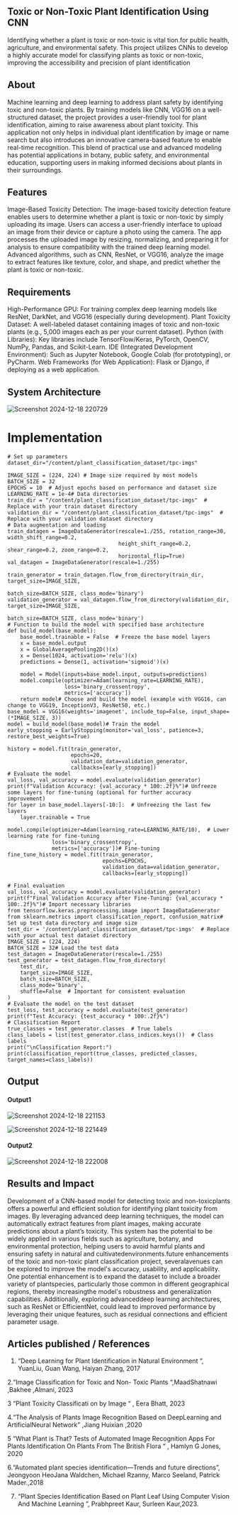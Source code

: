 ## Toxic or Non-Toxic Plant Identification Using CNN
Identifying whether a plant is toxic or non-toxic is vital tion.for public health, agriculture, and environmental safety. This project utilizes CNNs to develop a highly accurate model for classifying plants as toxic or non-toxic, improving the accessibility and precision of plant identification

## About

Machine learning and deep learning to address plant safety by identifying toxic and non-toxic plants. By training models like CNN,  VGG16 on a well-structured dataset, the project provides a user-friendly tool for plant identification, aiming to raise awareness about plant toxicity. This application not only helps in individual plant identification by image or name search but also introduces an innovative camera-based feature to enable real-time recognition. This blend of practical use and advanced modeling has potential applications in botany, public safety, and environmental education, supporting users in making informed decisions about plants in their surroundings.



## Features

Image-Based Toxicity Detection:
The image-based toxicity detection feature enables users to determine whether a plant is toxic or non-toxic by simply uploading its image. Users can access a user-friendly interface to upload an image from their device or capture a photo using the camera. The app processes the uploaded image by resizing, normalizing, and preparing it for analysis to ensure compatibility with the trained deep learning model. Advanced algorithms, such as CNN, ResNet, or VGG16, analyze the image to extract features like texture, color, and shape, and predict whether the plant is toxic or non-toxic.

## Requirements

High-Performance GPU: For training complex deep learning models like ResNet, DarkNet, and VGG16 (especially during development).
Plant Toxicity Dataset: A well-labeled dataset containing images of toxic and non-toxic plants (e.g., 5,000 images each as per your current dataset).
Python (with Libraries): Key libraries include TensorFlow/Keras, PyTorch, OpenCV, NumPy, Pandas, and Scikit-Learn.
IDE (Integrated Development Environment): Such as Jupyter Notebook, Google Colab (for prototyping), or PyCharm.
Web Frameworks (for Web Application): Flask or Django, if deploying as a web application.


## System Architecture
<!--Embed the system architecture diagram as shown below-->

![Screenshot 2024-12-18 220729](https://github.com/user-attachments/assets/c84c6608-7139-4292-ae87-94c211690ac3)

# Implementation
```
# Set up parameters
dataset_dir="/content/plant_classification_dataset/tpc-imgs"

IMAGE_SIZE = (224, 224) # Image size required by most models
BATCH_SIZE = 32
EPOCHS = 10  # Adjust epochs based on performance and dataset size
LEARNING_RATE = 1e-4# Data directories
train_dir = "/content/plant_classification_dataset/tpc-imgs"  # Replace with your train dataset directory
validation_dir = "/content/plant_classification_dataset/tpc-imgs"  # Replace with your validation dataset directory
# Data augmentation and loading
train_datagen = ImageDataGenerator(rescale=1./255, rotation_range=30, width_shift_range=0.2,
                                   height_shift_range=0.2, shear_range=0.2, zoom_range=0.2,
                                   horizontal_flip=True)
val_datagen = ImageDataGenerator(rescale=1./255)

train_generator = train_datagen.flow_from_directory(train_dir, target_size=IMAGE_SIZE,
                                                    batch_size=BATCH_SIZE, class_mode='binary')
validation_generator = val_datagen.flow_from_directory(validation_dir, target_size=IMAGE_SIZE,
                                                       batch_size=BATCH_SIZE, class_mode='binary')
# Function to build the model with specified base architecture
def build_model(base_model):
    base_model.trainable = False  # Freeze the base model layers
    x = base_model.output
    x = GlobalAveragePooling2D()(x)
    x = Dense(1024, activation='relu')(x)
    predictions = Dense(1, activation='sigmoid')(x)

    model = Model(inputs=base_model.input, outputs=predictions)
    model.compile(optimizer=Adam(learning_rate=LEARNING_RATE),
                  loss='binary_crossentropy',
                  metrics=['accuracy'])
    return model# Choose and build the model (example with VGG16, can change to VGG19, InceptionV3, ResNet50, etc.)
base_model = VGG16(weights='imagenet', include_top=False, input_shape=(*IMAGE_SIZE, 3))
model = build_model(base_model)# Train the model
early_stopping = EarlyStopping(monitor='val_loss', patience=3, restore_best_weights=True)

history = model.fit(train_generator,
                    epochs=20,
                    validation_data=validation_generator,
                    callbacks=[early_stopping])
# Evaluate the model
val_loss, val_accuracy = model.evaluate(validation_generator)
print(f"Validation Accuracy: {val_accuracy * 100:.2f}%")# Unfreeze some layers for fine-tuning (optional for further accuracy improvement)
for layer in base_model.layers[-10:]:  # Unfreezing the last few layers
    layer.trainable = True

model.compile(optimizer=Adam(learning_rate=LEARNING_RATE/10),  # Lower learning rate for fine-tuning
              loss='binary_crossentropy',
              metrics=['accuracy'])# Fine-tuning
fine_tune_history = model.fit(train_generator,
                              epochs=EPOCHS,
                              validation_data=validation_generator,
                              callbacks=[early_stopping])
                              
# Final evaluation
val_loss, val_accuracy = model.evaluate(validation_generator)
print(f"Final Validation Accuracy after Fine-Tuning: {val_accuracy * 100:.2f}%")# Import necessary libraries
from tensorflow.keras.preprocessing.image import ImageDataGenerator
from sklearn.metrics import classification_report, confusion_matrix# Set up test data directory and image size
test_dir = '/content/plant_classification_dataset/tpc-imgs'  # Replace with your actual test dataset directory
IMAGE_SIZE = (224, 224)
BATCH_SIZE = 32# Load the test data
test_datagen = ImageDataGenerator(rescale=1./255)
test_generator = test_datagen.flow_from_directory(
    test_dir,
    target_size=IMAGE_SIZE,
    batch_size=BATCH_SIZE,
    class_mode='binary',
    shuffle=False  # Important for consistent evaluation
)
# Evaluate the model on the test dataset
test_loss, test_accuracy = model.evaluate(test_generator)
print(f"Test Accuracy: {test_accuracy * 100:.2f}%")
# Classification Report
true_classes = test_generator.classes  # True labels
class_labels = list(test_generator.class_indices.keys())  # Class labels
print("\nClassification Report:")
print(classification_report(true_classes, predicted_classes, target_names=class_labels))

```
## Output

<!--Embed the Output picture at respective places as shown below as shown below-->
#### Output1 

![Screenshot 2024-12-18 221153](https://github.com/user-attachments/assets/2a422b3f-f41a-427d-88b1-9bd548e9c3dd)

![Screenshot 2024-12-18 221449](https://github.com/user-attachments/assets/a386d24f-53f7-4143-a630-8e1ff2134152)


#### Output2 

![Screenshot 2024-12-18 222008](https://github.com/user-attachments/assets/f40fe197-7a46-4207-860e-1062e1ec77f8)



## Results and Impact

Development of a CNN-based model for detecting toxic and non-toxicplants offers a powerful and efficient solution for identifying plant toxicity from images. By leveraging advanced deep learning techniques, the model can automatically extract features from plant images, making accurate predictions about a plant’s toxicity. This system has the potential to be widely applied in various fields such as agriculture, botany, and environmental protection, helping users to avoid harmful plants and ensuring safety in natural and cultivatedenvironments.future enhancements of the toxic and non-toxic plant classification project, severalavenues can be explored to improve the model's accuracy, usability, and applicability. One potential enhancement is to expand the dataset to include a broader variety of plantspecies, particularly those common in different geographical regions, thereby increasingthe model's robustness and generalization capabilities. Additionally, exploring advanceddeep learning architectures, such as ResNet or EfficientNet, could lead to improved performance by leveraging their unique features, such as residual connections and efficient parameter usage.

## Articles published / References

1. “Deep Learning for Plant Identification in Natural Environment “, YuanLiu, Guan Wang, Haiyan Zhang, 2017
 
2.“Image Classification for Toxic and Non- Toxic Plants “,MaadShatnawi ,Bakhee ,Almani, 2023

3 “Plant Toxicity Classificati on by Image “ , Eera Bhatt, 2023

4.“The Analysis of Plants Image Recognition Based on DeepLearning and ArtificialNeural Network” ,Jiang Huixian ,2020

5 “What Plant is That? Tests of Automated Image Recognition Apps For Plants Identification On Plants From The British Flora “ , Hamlyn G Jones, 2020

6.“Automated plant species identification—Trends and future directions”, Jeongyoon HeoJana Waldchen, Michael Rzanny, Marco Seeland, Patrick Mader.,2018

7. “Plant Species Identification Based on Plant Leaf Using Computer Vision And Machine Learning ”, Prabhpreet Kaur, Surleen Kaur,2023.



